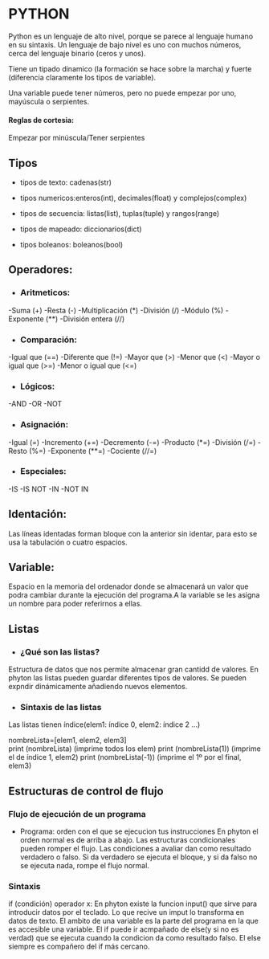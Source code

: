 # PYTHON
Python es un lenguaje de alto nivel, porque se parece al lenguaje humano en su sintaxis.
Un lenguaje de bajo nivel es uno con muchos números, cerca del lenguaje binario (ceros y unos). 

Tiene un tipado dinamico (la formación se hace sobre la marcha) y fuerte (diferencia claramente los tipos de variable).

Una variable puede tener números, pero no puede empezar por uno, mayúscula o serpientes.

#### Reglas de cortesia:
Empezar por minúscula/Tener serpientes

## Tipos
- tipos de texto: cadenas(str)

- tipos numericos:enteros(int), decimales(float) y complejos(complex)

- tipos de secuencia: listas(list), tuplas(tuple) y rangos(range)

- tipos de mapeado: diccionarios(dict)

- tipos boleanos: boleanos(bool)

## Operadores:
- ### Aritmeticos:
-Suma (+)  -Resta (-)  -Multiplicación (*)  -División (/)  -Módulo (%)  -Exponente (**)  -División entera (//)
- ### Comparación:
-Igual que (==)  -Diferente que (!=)  -Mayor que (>)  -Menor que (<)  -Mayor o igual que (>=)  -Menor o igual que (<=)
- ### Lógicos:
-AND  -OR  -NOT
- ### Asignación:
-Igual (=)  -Incremento (+=)  -Decremento (-=)  -Producto (*=)  -División (/=)  -Resto (%=)  -Exponente (**=)  -Cociente (//=)
- ### Especiales:
-IS  -IS NOT  -IN  -NOT IN 

## Identación: 
 Las líneas identadas forman bloque con la anterior sin identar, para esto se usa la tabulación o cuatro espacios.

## Variable: 
 Espacio en la memoria del ordenador donde se almacenará un valor que podra cambiar durante la ejecución del programa.A la variable se les asigna un nombre para poder referirnos a ellas.

## Listas
- ### ¿Qué son las listas?
Estructura de datos que nos permite almacenar gran cantidd de valores. En phyton las listas pueden guardar diferentes tipos de valores. Se pueden expndir dinámicamente añadiendo nuevos elementos.
- ### Sintaxis de las listas
Las listas tienen índice(elem1: índice 0, elem2: índice 2 ...)

nombreLista=[elem1, elem2, elem3]      
print (nombreLista)  (imprime todos los elem)
print (nombreLista(1))  (imprime el de índice 1, elem2)
print (nombreLista(-1))  (imprime el 1º por el final, elem3)

## Estructuras de control de flujo
### Flujo de ejecución de un programa
- Programa: orden con el que se ejecucion tus instrucciones
En phyton el orden normal es de arriba a abajo.
Las estructuras condicionales pueden romper el flujo. Las condiciones a avaliar dan como resultado verdadero o falso. Si da verdadero se ejecuta el bloque, y si da falso no se ejecuta nada, rompe el flujo normal.
### Sintaxis
if (condición) operador x:
En phyton existe la funcion input() que sirve para introducir datos por el teclado. Lo que recive un imput lo transforma en datos de texto.
El ambito de una variable es la parte del programa en la que es accesible una variable.
El if puede ir acmpañado de else(y si no es verdad) que se ejecuta cuando la condicion da como resultado falso. El else siempre es compañero del if más cercano.
